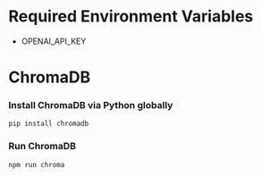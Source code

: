 # Required Environment Variables

- OPENAI_API_KEY

# ChromaDB
### Install ChromaDB via Python globally
```
pip install chromadb
```
### Run ChromaDB
```
npm run chroma
```
